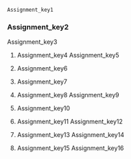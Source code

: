 ```ngMeta
Assignment_key1
```
### Assignment_key2
Assignment_key3


1. Assignment_key4
Assignment_key5

2. Assignment_key6
3. Assignment_key7
4. Assignment_key8
Assignment_key9

5. Assignment_key10
6. Assignment_key11
Assignment_key12

7. Assignment_key13
Assignment_key14

8. Assignment_key15
Assignment_key16